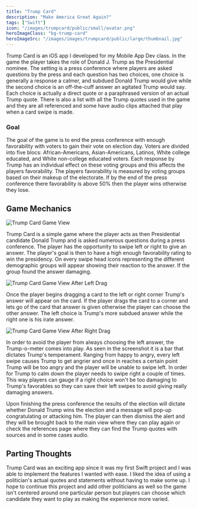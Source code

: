 ```yaml
---
title: "Trump Card"
description: "Make America Great Again?"
tags: ["Swift"]
icon: "/images/trumpcard/public/small/avatar.png"
heroImageClass: "bg-trump-card"
heroImageSrc: "/images/images/trumpcard/public/large/thumbnail.jpg"
---
```


Trump Card is an iOS app I developed for my Mobile App Dev class. In the game the player takes the role of Donald J. Trump as the Presidential nominee. The setting is a press conference where players are asked questions by the press and each question has two choices, one choice is generally a response a calmer, and subdued Donald Trump would give while the second choice is an off-the-cuff answer an agitated Trump would say. Each choice is actually a direct quote or a paraphrased version of an actual Trump quote. There is also a list with all the Trump quotes used in the game and they are all referenced and some have audio clips attached that play when a card swipe is made.

### Goal

The goal of the game is to end the press conference with enough favorability with voters to gain their vote on election day. Voters are divided into five blocs: African-Americans, Asian-Americans, Latinos, White college educated, and White non-college educated voters. Each response by Trump has an individual effect on these voting groups and this affects the players favorability. The players favorability is measured by voting groups based on their makeup of the electorate. If by the end of the press conference there favorability is above 50% then the player wins otherwise they lose.

## Game Mechanics

![Trump Card Game View](/images/trumpcard/public/small/gameView.png)

Trump Card is a simple game where the player acts as then Presidential candidate Donald Trump and is asked numerous questions during a press conference. The player has the opportunity to swipe left or right to give an answer. The player's goal is then to have a high enough favorability rating to win the presidency. On every swipe head icons representing the different demographic groups will appear showing their reaction to the answer. If the group found the answer damaging.

![Trump Card Game View After Left Drag](/images/trumpcard/public/small/leftSwipe.png)

Once the player begins dragging a card to the left or right corner Trump's answer will appear on the card. If the player drags the card to a corner and lets go of the card that answer is given otherwise the player can choose the other answer. The left choice is Trump's more subdued answer while the right one is his irate answer.

![Trump Card Game View After Right Drag](/images/trumpcard/public/small/rightSwipe.png)

In order to avoid the player from always choosing the left answer, the Trump-o-meter comes into play. As seen in the screenshot it is a bar that dictates Trump's temperament. Ranging from happy to angry, every left swipe causes Trump to get angrier and once in reaches a certain point Trump will be too angry and the player will be unable to swipe left. In order for Trump to calm down the player needs to swipe right a couple of times. This way players can gauge if a right choice won't be too damaging to Trump's favorables so they can save their left swipes to avoid giving really damaging answers.

Upon finishing the press conference the results of the election will dictate whether Donald Trump wins the election and a message will pop-up congratulating or attacking him. The player can then dismiss the alert and they will be brought back to the main view where they can play again or check the references page where they can find the Trump quotes with sources and in some cases audio.

## Parting Thoughts

Trump Card was an exciting app since it was my first Swift project and I was able to implement the features I wanted with ease. I liked the idea of using a politician's actual quotes and statements without having to make some up. I hope to continue this project and add other politicians as well so the game isn't centered around one particular person but players can choose which candidate they want to play as making the experience more varied.
